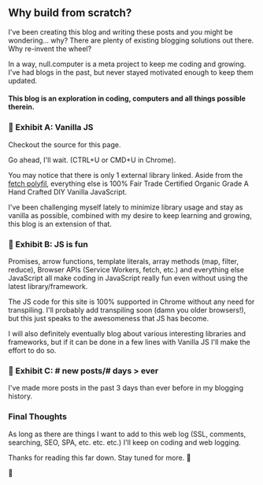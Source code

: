 ## Why build from scratch?
I've been creating this blog and writing these posts and you might be wondering... why? There are plenty of existing blogging solutions out there. Why re-invent the wheel?

In a way, null.computer is a meta project to keep me coding and growing. I've had blogs in the past, but never stayed motivated enough to keep them updated.

#### This blog is an exploration in coding, computers and all things possible therein.

### :icecream: Exhibit A: Vanilla JS
Checkout the source for this page.

Go ahead, I'll wait. (CTRL+U or CMD+U in Chrome).

You may notice that there is only 1 external library linked. Aside from the [fetch polyfil](https://github.com/github/fetch), everything else is 100% Fair Trade Certified Organic Grade A Hand Crafted DIY Vanilla JavaScript.

I've been challenging myself lately to minimize library usage and stay as vanilla as possible, combined with my desire to keep learning and growing, this blog is an extension of that.

### :tada: Exhibit B: JS is fun
Promises, arrow functions, template literals, array methods (map, filter, reduce), Browser APIs (Service Workers, fetch, etc.) and everything else JavaScript all make coding in JavaScript really fun even without using the latest library/framework.

The JS code for this site is 100% supported in Chrome without any need for transpiling. I'll probably add transpiling soon (damn you older browsers!), but this just speaks to the awesomeness that JS has become.

I will also definitely eventually blog about various interesting libraries and frameworks, but if it can be done in a few lines with Vanilla JS I'll make the effort to do so.

### :1234: Exhibit C: # new posts/# days > ever
I've made more posts in the past 3 days than ever before in my blogging history.

### Final Thoughts
As long as there are things I want to add to this web log (SSL, comments, searching, SEO, SPA, etc. etc. etc.) I'll keep on coding and web logging.

Thanks for reading this far down. Stay tuned for more. :vulcan_salute:

:balloon:
